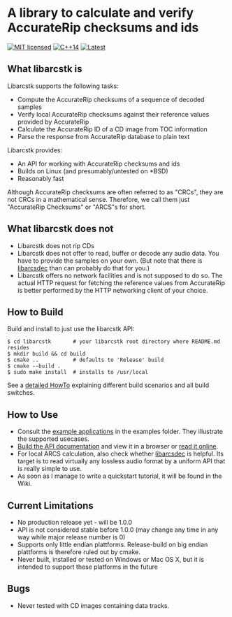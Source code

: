 # A library to calculate and verify AccurateRip checksums and ids

[![MIT licensed](https://img.shields.io/badge/license-MIT-blue.svg)](./LICENSE)
[![C++14](https://img.shields.io/badge/C++-14-darkred.svg)](./API.md)
[![Latest](https://img.shields.io/badge/dynamic/json.svg?url=https://codeberg.org/api/v1/repos/tristero/libarcstk/releases&label=latest&query=$.0.name&color=yellowgreen)](https://codeberg.org/tristero/libarcstk/releases)


## What libarcstk is

Libarcstk supports the following tasks:

- Compute the AccurateRip checksums of a sequence of decoded samples
- Verify local AccurateRip checksums against their reference values provided by
  AccurateRip
- Calculate the AccurateRip ID of a CD image from TOC information
- Parse the response from AccurateRip database to plain text

Libarcstk provides:

- An API for working with AccurateRip checksums and ids
- Builds on Linux (and presumably/untested on *BSD)
- Reasonably fast

Although AccurateRip checksums are often referred to as "CRCs", they are not
CRCs in a mathematical sense. Therefore, we call them just "AccurateRip
Checksums" or "ARCS"s for short.



## What libarcstk does not

- Libarcstk does not rip CDs
- Libarcstk does not offer to read, buffer or decode any audio data. You have to
  provide the samples on your own. (But note that there is [libarcsdec][2] than
  can probably do that for you.)
- Libarcstk offers no network facilities and is not supposed to do so. The
  actual HTTP request for fetching the reference values from AccurateRip is
  better performed by the HTTP networking client of your choice.



## How to Build

Build and install to just use the libarcstk API:

	$ cd libarcstk       # your libarcstk root directory where README.md resides
	$ mkdir build && cd build
	$ cmake ..           # defaults to 'Release' build
	$ cmake --build .
	$ sudo make install  # installs to /usr/local

See a [detailed HowTo](BUILD.md) explaining different build scenarios and all
build switches.



## How to Use

- Consult the [example applications](./examples/README.md) in the examples
  folder. They illustrate the supported usecases.
- [Build the API documentation](BUILD.md#user-content-building-the-api-documentation) and
  view it in a browser or [read it online][1].
- For local ARCS calculation, also check whether [libarcsdec][2] is helpful. Its
  target is to read virtually any lossless audio format by a uniform
  API that is really simple to use.
- As soon as I manage to write a quickstart tutorial, it will be found in the
  Wiki.



## Current Limitations

- No production release yet - will be 1.0.0
- API is not considered stable before 1.0.0 (may change any time in any way
  while major release number is 0)
- Supports only little endian plattforms. Release-build on big endian plattforms
  is therefore ruled out by cmake.
- Never built, installed or tested on Windows or Mac OS X, but it is intended to
  support these platforms in the future



## Bugs

- Never tested with CD images containing data tracks.

[1]: https://pages.codeberg.org/tristero/libarcstk
[2]: https://codeberg.org/tristero/libarcsdec

